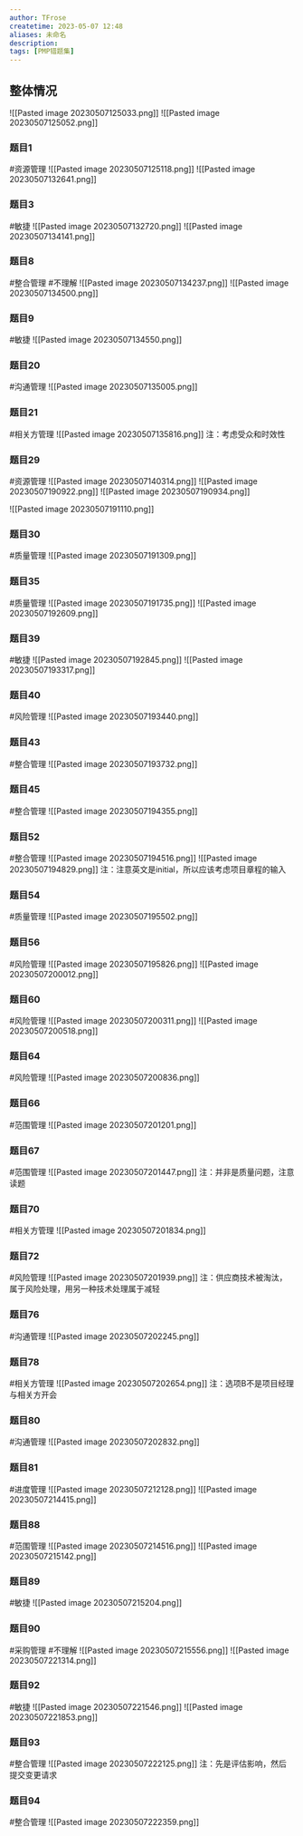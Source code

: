 ```yaml
---
author: TFrose
createtime: 2023-05-07 12:48
aliases: 未命名
description:
tags: [PMP错题集]
---
```


## 整体情况
![[Pasted image 20230507125033.png]]
![[Pasted image 20230507125052.png]]

### 题目1
#资源管理 
![[Pasted image 20230507125118.png]]
![[Pasted image 20230507132641.png]]

### 题目3
#敏捷 
![[Pasted image 20230507132720.png]]
![[Pasted image 20230507134141.png]]

### 题目8
#整合管理 #不理解 
![[Pasted image 20230507134237.png]]
![[Pasted image 20230507134500.png]]

### 题目9
#敏捷 
![[Pasted image 20230507134550.png]]

### 题目20
#沟通管理 
![[Pasted image 20230507135005.png]]

### 题目21
#相关方管理 
![[Pasted image 20230507135816.png]]
注：考虑受众和时效性

### 题目29
#资源管理 
![[Pasted image 20230507140314.png]]
![[Pasted image 20230507190922.png]]
![[Pasted image 20230507190934.png]]

![[Pasted image 20230507191110.png]]

### 题目30
#质量管理 
![[Pasted image 20230507191309.png]]

### 题目35
#质量管理 
![[Pasted image 20230507191735.png]]
![[Pasted image 20230507192609.png]]

### 题目39
#敏捷 
![[Pasted image 20230507192845.png]]
![[Pasted image 20230507193317.png]]

### 题目40
#风险管理 
![[Pasted image 20230507193440.png]]

### 题目43
#整合管理 
![[Pasted image 20230507193732.png]]

### 题目45
#整合管理 
![[Pasted image 20230507194355.png]]

### 题目52
#整合管理 
![[Pasted image 20230507194516.png]]
![[Pasted image 20230507194829.png]]
注：注意英文是initial，所以应该考虑项目章程的输入

### 题目54
#质量管理 
![[Pasted image 20230507195502.png]]

### 题目56
#风险管理 
![[Pasted image 20230507195826.png]]
![[Pasted image 20230507200012.png]]

### 题目60
#风险管理 
![[Pasted image 20230507200311.png]]
![[Pasted image 20230507200518.png]]

### 题目64
#风险管理 
![[Pasted image 20230507200836.png]]

### 题目66
#范围管理 
![[Pasted image 20230507201201.png]]

### 题目67
#范围管理 
![[Pasted image 20230507201447.png]]
注：并非是质量问题，注意读题

### 题目70
#相关方管理 
![[Pasted image 20230507201834.png]]

### 题目72
#风险管理 
![[Pasted image 20230507201939.png]]
注：供应商技术被淘汰，属于风险处理，用另一种技术处理属于减轻

### 题目76
#沟通管理 
![[Pasted image 20230507202245.png]]

### 题目78
#相关方管理 
![[Pasted image 20230507202654.png]]
注：选项B不是项目经理与相关方开会

### 题目80
#沟通管理 
![[Pasted image 20230507202832.png]]

### 题目81
#进度管理 
![[Pasted image 20230507212128.png]]
![[Pasted image 20230507214415.png]]

### 题目88
#范围管理 
![[Pasted image 20230507214516.png]]
![[Pasted image 20230507215142.png]]

### 题目89
#敏捷 
![[Pasted image 20230507215204.png]]

### 题目90
#采购管理 #不理解 
![[Pasted image 20230507215556.png]]
![[Pasted image 20230507221314.png]]

### 题目92
#敏捷 
![[Pasted image 20230507221546.png]]
![[Pasted image 20230507221853.png]]

### 题目93
#整合管理 
![[Pasted image 20230507222125.png]]
注：先是评估影响，然后提交变更请求

### 题目94
#整合管理 
![[Pasted image 20230507222359.png]]